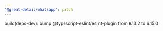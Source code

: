 ```yaml
---
"@great-detail/whatsapp": patch
---
```


build(deps-dev): bump @typescript-eslint/eslint-plugin from 6.13.2 to 6.15.0
